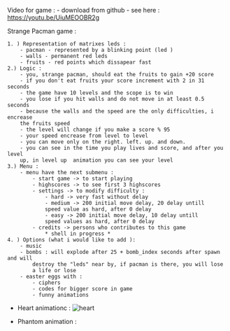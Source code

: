 
Video for game : 
	- download from github
	- see here : https://youtu.be/UiuMEOOBR2g


Strange Pacman game : 

 	1. ) Representation of matrixes leds :
		- pacman - represented by a blinking point (led )
		- walls - permanent red leds
		- fruits - red points which dissapear fast
	2.) Logic :
		- you, strange pacman, should eat the fruits to gain +20 score
		- if you don't eat fruits your score increment with 2 in 31 seconds
		- the game have 10 levels and the scope is to win 
		- you lose if you hit walls and do not move in at least 0.5 seconds
		- because the walls and the speed are the only difficulties, i encrease
		the fruits speed
		- the level will change if you make a score % 95
		- your speed encrease from level to level
		- you can move only on the right. left. up. and down.
		- you can see in the time you play lives and score, and after you level
		up, in level up  animation you can see your level
	3.) Menu : 
		- menu have the next submenu :
			- start game -> to start playing
			- highscores -> to see first 3 highscores
			- settings -> to modify difficulty :	
				- hard -> very fast without delay
				- medium -> 200 initial move delay, 20 delay untill 
				speed value as hard, after 0 delay
				- easy -> 200 initial move delay, 10 delay untill 
				speed values as hard, after 0 delay
			- credits -> persons who contributes to this game 
				* shell in progress *
	4. ) Options (what i would like to add ):
		- music
		- bombs : will explode after 25 + bomb_index seconds after spawn and will
			destroy the "leds" near by, if pacman is there, you will lose
			a life or lose
		- easter eggs with :
			- ciphers
			- codes for bigger score in game
			- funny animations
			
 - Heart animationc : 
 ![heart](https://user-images.githubusercontent.com/36522518/71325427-3dc30580-24f5-11ea-8ac9-deba078355c4.png)


- Phantom animation :

